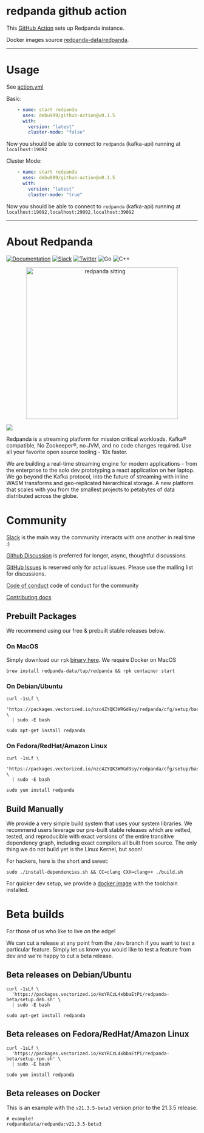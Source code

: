 # redpanda github action

This [GitHub Action](https://github.com/features/actions) sets up Redpanda instance.

Docker images source [redpanda-data/redpanda](redpandadata/redpanda).

---------
# Usage

See [action.yml](action.yml)

Basic:
```yaml
    - name: start redpanda
      uses: debu999/github-action@v0.1.5
      with:
        version: "latest"
        cluster-mode: "false"
```
Now you should be able to connect to `redpanda` (kafka-api) running at `localhost:19092`

Cluster Mode:
```yaml
    - name: start redpanda
      uses: debu999/github-action@v0.1.5
      with:
        version: "latest"
        cluster-mode: "true"
```
Now you should be able to connect to `redpanda` (kafka-api) running at `localhost:19092,localhost:29092,localhost:39092`

----------


# About Redpanda

[![Documentation](https://img.shields.io/badge/documentation-black)](https://docs.redpanda.com)
[![Slack](https://img.shields.io/badge/slack-purple)](https://redpanda.com/slack)
[![Twitter](https://img.shields.io/twitter/follow/redpandadata.svg?style=social&label=Follow)](https://twitter.com/intent/follow?screen_name=redpandadata)
![Go](https://github.com/redpanda-data/redpanda/workflows/Go/badge.svg)
![C++](https://github.com/redpanda-data/redpanda/workflows/build-test/badge.svg)

[<p align="center"><img src="https://raw.githubusercontent.com/redpanda-data/redpanda/dev/docs/PANDA_sitting.jpg" alt="redpanda sitting" width="400"/></p>](https://redpanda.com/redpanda)
<img src="https://static.scarf.sh/a.png?x-pxid=3c187215-e862-4b67-8057-45aa9a779055" />

Redpanda is a streaming platform for mission critical workloads. Kafka® compatible, 
No Zookeeper®, no JVM, and no code changes required. Use all your favorite open source tooling - 10x faster.

We are building a real-time streaming engine for modern applications - from the 
enterprise to the solo dev prototyping a react application on her laptop. 
We go beyond the Kafka protocol, into the future of streaming with inline WASM 
transforms and geo-replicated hierarchical storage. A new platform that scales with 
you from the smallest projects to petabytes of data distributed across the globe.

# Community

[Slack](https://redpanda.com/slack) is the main way the community interacts with one another in real time :) 

[Github Discussion](https://github.com/redpanda-data/redpanda/discussions) is preferred for longer, async, thoughtful discussions

[GitHub Issues](https://github.com/redpanda-data/redpanda/issues) is reserved only for actual issues. Please use the mailing list for discussions.

[Code of conduct](https://github.com/redpanda-data/redpanda/CODE_OF_CONDUCT.md) code of conduct for the community

[Contributing docs](https://github.com/redpanda-data/redpanda/CONTRIBUTING.md)  


## Prebuilt Packages

We recommend using our free & prebuilt stable releases below.  

### On MacOS

Simply download our `rpk` [binary here](https://github.com/redpanda-data/redpanda/releases). We require Docker on MacOS

```
brew install redpanda-data/tap/redpanda && rpk container start
```

### On Debian/Ubuntu

```
curl -1sLf \
  'https://packages.vectorized.io/nzc4ZYQK3WRGd9sy/redpanda/cfg/setup/bash.deb.sh' \
  | sudo -E bash
  
sudo apt-get install redpanda
```

### On Fedora/RedHat/Amazon Linux

```
curl -1sLf \
  'https://packages.vectorized.io/nzc4ZYQK3WRGd9sy/redpanda/cfg/setup/bash.rpm.sh' \
  | sudo -E bash
  
sudo yum install redpanda
```

## Build Manually

We provide a very simple build system that uses your system libraries. We recommend
users leverage our pre-built stable releases which are vetted, tested, and reproducible with exact
versions of the entire transitive dependency graph, including exact compilers
all built from source. The only thing we do not build yet is the Linux Kernel, but soon!

For hackers, here is the short and sweet:

```
sudo ./install-dependencies.sh && CC=clang CXX=clang++ ./build.sh
```

For quicker dev setup, we provide a [docker image](tools/docker/README.md) with the toolchain installed.

# Beta builds

For those of us who like to live on the edge!

We can cut a release at any point from the `/dev` branch if you want to test a particular feature.
Simply let us know you would like to test a feature from dev and we're happy to cut a beta release.


## Beta releases on Debian/Ubuntu

```
curl -1sLf \
  'https://packages.vectorized.io/HxYRCzL4xbbaEtPi/redpanda-beta/setup.deb.sh' \
  | sudo -E bash
  
sudo apt-get install redpanda
```

## Beta releases on Fedora/RedHat/Amazon Linux

```
curl -1sLf \
  'https://packages.vectorized.io/HxYRCzL4xbbaEtPi/redpanda-beta/setup.rpm.sh' \
  | sudo -E bash
  
sudo yum install redpanda
```

## Beta releases on Docker

This is an example with the `v21.3.5-beta3` version prior to the 21.3.5 release.

```
# example!
redpandadata/redpanda:v21.3.5-beta3
```

